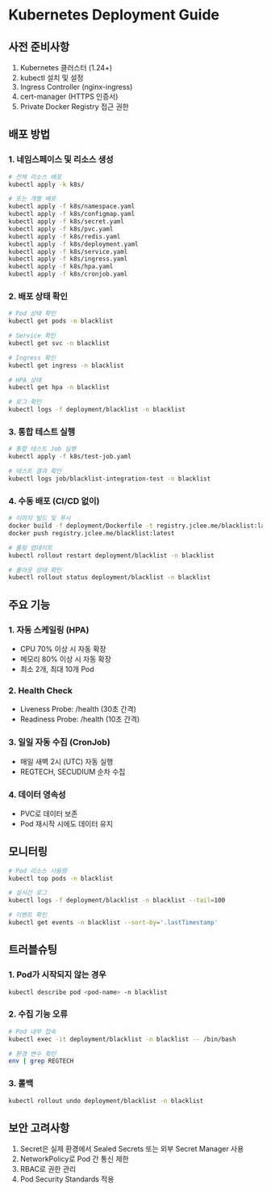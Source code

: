 # Kubernetes Deployment Guide

## 사전 준비사항

1. Kubernetes 클러스터 (1.24+)
2. kubectl 설치 및 설정
3. Ingress Controller (nginx-ingress)
4. cert-manager (HTTPS 인증서)
5. Private Docker Registry 접근 권한

## 배포 방법

### 1. 네임스페이스 및 리소스 생성

```bash
# 전체 리소스 배포
kubectl apply -k k8s/

# 또는 개별 배포
kubectl apply -f k8s/namespace.yaml
kubectl apply -f k8s/configmap.yaml
kubectl apply -f k8s/secret.yaml
kubectl apply -f k8s/pvc.yaml
kubectl apply -f k8s/redis.yaml
kubectl apply -f k8s/deployment.yaml
kubectl apply -f k8s/service.yaml
kubectl apply -f k8s/ingress.yaml
kubectl apply -f k8s/hpa.yaml
kubectl apply -f k8s/cronjob.yaml
```

### 2. 배포 상태 확인

```bash
# Pod 상태 확인
kubectl get pods -n blacklist

# Service 확인
kubectl get svc -n blacklist

# Ingress 확인
kubectl get ingress -n blacklist

# HPA 상태
kubectl get hpa -n blacklist

# 로그 확인
kubectl logs -f deployment/blacklist -n blacklist
```

### 3. 통합 테스트 실행

```bash
# 통합 테스트 Job 실행
kubectl apply -f k8s/test-job.yaml

# 테스트 결과 확인
kubectl logs job/blacklist-integration-test -n blacklist
```

### 4. 수동 배포 (CI/CD 없이)

```bash
# 이미지 빌드 및 푸시
docker build -f deployment/Dockerfile -t registry.jclee.me/blacklist:latest .
docker push registry.jclee.me/blacklist:latest

# 롤링 업데이트
kubectl rollout restart deployment/blacklist -n blacklist

# 롤아웃 상태 확인
kubectl rollout status deployment/blacklist -n blacklist
```

## 주요 기능

### 1. 자동 스케일링 (HPA)
- CPU 70% 이상 시 자동 확장
- 메모리 80% 이상 시 자동 확장
- 최소 2개, 최대 10개 Pod

### 2. Health Check
- Liveness Probe: /health (30초 간격)
- Readiness Probe: /health (10초 간격)

### 3. 일일 자동 수집 (CronJob)
- 매일 새벽 2시 (UTC) 자동 실행
- REGTECH, SECUDIUM 순차 수집

### 4. 데이터 영속성
- PVC로 데이터 보존
- Pod 재시작 시에도 데이터 유지

## 모니터링

```bash
# Pod 리소스 사용량
kubectl top pods -n blacklist

# 실시간 로그
kubectl logs -f deployment/blacklist -n blacklist --tail=100

# 이벤트 확인
kubectl get events -n blacklist --sort-by='.lastTimestamp'
```

## 트러블슈팅

### 1. Pod가 시작되지 않는 경우
```bash
kubectl describe pod <pod-name> -n blacklist
```

### 2. 수집 기능 오류
```bash
# Pod 내부 접속
kubectl exec -it deployment/blacklist -n blacklist -- /bin/bash

# 환경 변수 확인
env | grep REGTECH
```

### 3. 롤백
```bash
kubectl rollout undo deployment/blacklist -n blacklist
```

## 보안 고려사항

1. Secret은 실제 환경에서 Sealed Secrets 또는 외부 Secret Manager 사용
2. NetworkPolicy로 Pod 간 통신 제한
3. RBAC로 권한 관리
4. Pod Security Standards 적용